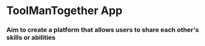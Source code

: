 # ToolManTogether App
### Aim to create a platform that allows users to share each other's skills or abilities
